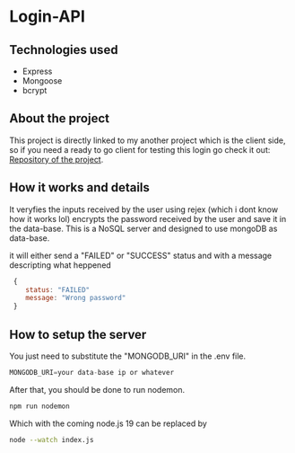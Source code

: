 # Login-API

## Technologies used
- Express
- Mongoose
- bcrypt


## About the project
 This project is directly linked to my another project which is
 the client side, so if you need a ready to go client for
 testing this login go check it out: [Repository of the project](https://github.com/vitorsaa2k/Login-System).

## How it works and details

 It veryfies the inputs received by the user using rejex (which i dont know how it works lol)
 encrypts the password received by the user and save it in the data-base.
 This is a NoSQL server and designed to use mongoDB as data-base.  
   
it will either send a "FAILED" or "SUCCESS" status and with a message descripting what heppened
```javascript
 {
    status: "FAILED"
    message: "Wrong password"
 }
 ``` 

## How to setup the server

 You just need to substitute the "MONGODB_URI" in the .env file.
 ```javascript
 MONGODB_URI=your data-base ip or whatever
 ```  
 After that, you should be done to run nodemon.

```bash
npm run nodemon
```
Which with the coming node.js 19 can be replaced by
```bash
node --watch index.js
```

